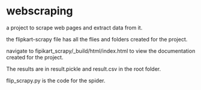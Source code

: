# webscraping
a project to scrape web pages and extract data from it.

the flipkart-scrapy file has all the flies and folders created for the project.

navigate to fipikart_scrapy/_build/html/index.html to view the documentation created for the project.

The results are in result.pickle and result.csv in the root folder.

flip_scrapy.py is the code for the spider.
